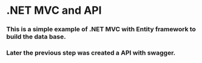 # .NET MVC and API

### This is a simple example of .NET MVC with Entity framework to build the data base.

### Later the previous step was created a API with swagger.
